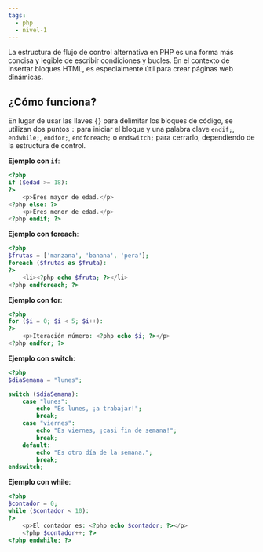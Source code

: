 ```yaml
---
tags:
  - php
  - nivel-1
---
```

La estructura de flujo de control alternativa en PHP es una forma más concisa y legible de escribir condiciones y bucles. En el contexto de insertar bloques HTML, es especialmente útil para crear páginas web dinámicas.

## ¿Cómo funciona?

En lugar de usar las llaves `{}` para delimitar los bloques de código, se utilizan dos puntos `:` para iniciar el bloque y una palabra clave `endif;`, `endwhile;`, `endfor;`, `endforeach;` o `endswitch;` para cerrarlo, dependiendo de la estructura de control.

**Ejemplo con `if`**:

```php
<?php
if ($edad >= 18):
?>
    <p>Eres mayor de edad.</p>
<?php else: ?>
    <p>Eres menor de edad.</p>
<?php endif; ?>

```

**Ejemplo con foreach**:

```php
<?php
$frutas = ['manzana', 'banana', 'pera'];
foreach ($frutas as $fruta):
?>
    <li><?php echo $fruta; ?></li>
<?php endforeach; ?>

```

**Ejemplo con for**:

```php
<?php
for ($i = 0; $i < 5; $i++):
?>
    <p>Iteración número: <?php echo $i; ?></p>
<?php endfor; ?>
```

**Ejemplo con switch**:

```php
<?php
$diaSemana = "lunes";

switch ($diaSemana):
    case "lunes":
        echo "Es lunes, ¡a trabajar!";
        break;
    case "viernes":
        echo "Es viernes, ¡casi fin de semana!";
        break;
    default:
        echo "Es otro día de la semana.";
        break;
endswitch;
```

**Ejemplo con while**:

```php
<?php
$contador = 0;
while ($contador < 10):
?>
    <p>El contador es: <?php echo $contador; ?></p>
    <?php $contador++; ?>
<?php endwhile; ?>
```
